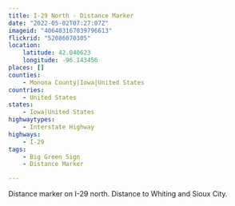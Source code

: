 ```yaml
---
title: I-29 North - Distance Marker
date: "2022-05-02T07:27:07Z"
imageid: "406403167039796613"
flickrid: "52086070305"
location:
    latitude: 42.040623
    longitude: -96.143456
places: []
counties:
    - Monona County|Iowa|United States
countries:
    - United States
states:
    - Iowa|United States
highwaytypes:
    - Interstate Highway
highways:
    - I-29
tags:
    - Big Green Sign
    - Distance Marker

---
```

Distance marker on I-29 north.  Distance to Whiting and Sioux City.
